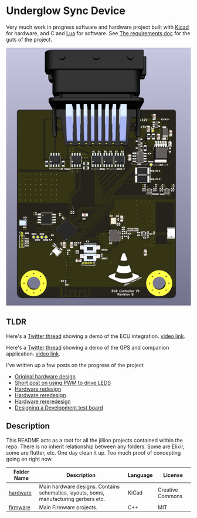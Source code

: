 # Underglow Sync Device

Very much work in progress software and hardware project built with [Kicad](https://www.kicad.org/) for hardware, and C and [Lua](https://www.lua.org) for software. See [The requirements doc](Requirements.md) for the guts of the project.

![render](/hardware/underglow-controller/images/v5/v5-Front.png)

## TLDR

Here's a [Twitter thread](https://twitter.com/pressy4pie/status/1504309482054029315) showing a demo of the ECU integration.
[video link](https://video.twimg.com/ext_tw_video/1504309386151301125/pu/vid/720x1280/zwIcUEVZBSSQAASE.mp4?tag=12).

Here's a [Twitter thread](https://twitter.com/pressy4pie/status/1506779115122139137) showing a demo of the GPS and companion application. [video link](https://video.twimg.com/ext_tw_video/1506778163891740673/pu/vid/720x1630/oxYdaMkSowD5uJmU.mp4?tag=12).

I've written up a few posts on the progress of the project

* [Original hardware design](https://cone.codes/posts/can-link/)
* [Short post on using PWM to drive LEDS](https://cone.codes/posts/nerves-pwm/)
* [Hardware redesign](https://cone.codes/posts/can-link-pt-2/)
* [Hardware reredesign](https://cone.codes/posts/can-link-pt-3/)
* [Hardware rereredesign](https://cone.codes/posts/can-link-pt-4/)
* [Designing a Development test board](https://cone.codes/posts/imx6-devboard/)

## Description

This README acts as a root for all the jillion projects contained within the repo. There is no inherit relationship between any folders. Some are Elixir, some are flutter, etc. One day clean it up. Too much proof of concepting going on right now.

| Folder Name | Description | Language | License |
| ------------| ----------- | -------- | ------- |
| [hardware](hardware/README.md) | Main hardware designs. Contains schematics, layouts, boms, manufacturing gerbers etc. | KiCad | Creative Commons |
| [firmware](firmware/README.md) | Main Firmware projects. | C++ | MIT |
